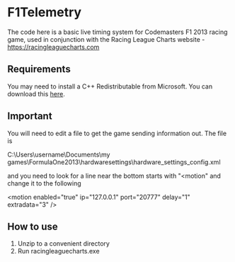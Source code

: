 F1Telemetry
===========

The code here is a basic live timing system for Codemasters F1 2013 racing game, used in conjunction with the Racing League Charts website - https://racingleaguecharts.com

## Requirements ##

You may need to install a C++ Redistributable from Microsoft. You can download this [here](https://www.microsoft.com/en-us/download/confirmation.aspx?id=29).

## Important ##

You will need to edit a file to get the game sending information out. The file is 

  C:\Users\username\Documents\my games\FormulaOne2013\hardwaresettings\hardware_settings_config.xml

and you need to look for a line near the bottom starts with "&lt;motion" and change it to the following

  &lt;motion enabled="true" ip="127.0.0.1" port="20777" delay="1" extradata="3" /&gt;

## How to use ##

1. Unzip to a convenient directory
2. Run racingleaguecharts.exe
